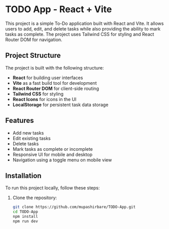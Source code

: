 # TODO App - React + Vite

This project is a simple To-Do application built with React and Vite. It allows users to add, edit, and delete tasks while also providing the ability to mark tasks as complete. The project uses Tailwind CSS for styling and React Router DOM for navigation.

## Project Structure

The project is built with the following structure:

- **React** for building user interfaces
- **Vite** as a fast build tool for development
- **React Router DOM** for client-side routing
- **Tailwind CSS** for styling
- **React Icons** for icons in the UI
- **LocalStorage** for persistent task data storage

## Features

- Add new tasks
- Edit existing tasks
- Delete tasks
- Mark tasks as complete or incomplete
- Responsive UI for mobile and desktop
- Navigation using a toggle menu on mobile view

## Installation

To run this project locally, follow these steps:

1. Clone the repository:

   ```bash
   git clone https://github.com/mupashirbare/TODO-App.git
   cd TODO-App
   npm install
   npm run dev


